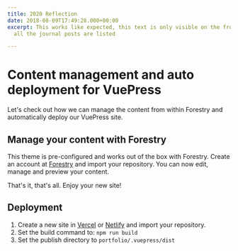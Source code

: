 ```yaml
---
title: 2020 Reflection
date: 2018-08-09T17:49:28.000+00:00
excerpt: This works like expected, this text is only visible on the front page where
  all the journal posts are listed

---
```

# Content management and auto deployment for VuePress

Let's check out how we can manage the content from within Forestry and automatically deploy our VuePress site.

## Manage your content with Forestry

This theme is pre-configured and works out of the box with Forestry. Create an account at [Forestry](https://forestry.io "Forestry") and import your repository. You can now edit, manage and preview your content.

That's it, that's all. Enjoy your new site!

## Deployment

1. Create a new site in [Vercel](https://vercel.com) or [Netlify](https://netlify.com) and import your repository.
2. Set the build command to: `npm run build`
3. Set the publish directory to `portfolio/.vuepress/dist`